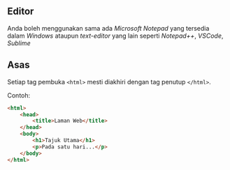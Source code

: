 ## Editor
Anda boleh menggunakan sama ada *Microsoft Notepad* yang tersedia dalam *Windows* ataupun *text-editor* yang lain seperti *Notepad++*, *VSCode*, *Sublime*


## Asas

Setiap tag pembuka `<html>` mesti diakhiri dengan tag penutup `</html>`. 

Contoh:
```html
<html>
    <head>
        <title>Laman Web</title>
    </head>
    <body>
        <h1>Tajuk Utama</h1>
        <p>Pada satu hari...</p>
    </body>
</html>
```
